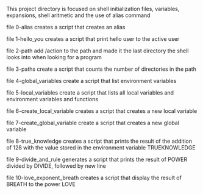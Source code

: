 This project directory is focused on shell initialization files, variables, expansions, shell aritmetic and the use of alias command

file 0-alias creates a script that creates an alias

file 1-hello_you creates a script that print hello user to the active user

file 2-path add /action to the path and made it the last directory the shell looks into when looking for a program

file 3-paths create a script that counts the number of directories in the path

file 4-global_variables create a script that list environment variables

file 5-local_variables create a script that lists all local variables and environment variables and functions

file 6-create_local_variable creates a script that creates a new local variable

file 7-create_global_variable create a script that creates a new global variable

file 8-true_knowledge creates a script that prints the result of the addition of 128 with the value stored in the environment variable TRUEKNOWLEDGE

file 9-divide_and_rule generates a script that prints the result of POWER divided by DIVIDE, followed by new line

file 10-love_exponent_breath creates a script that display the result of BREATH to the power LOVE
